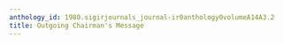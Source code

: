 ```yaml
---
anthology_id: 1980.sigirjournals_journal-ir0anthology0volumeA14A3.2
title: Outgoing Chairman's Message
---
```

